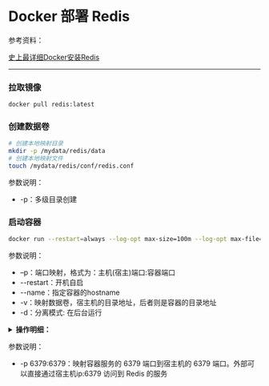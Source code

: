 # Docker 部署 Redis

参考资料：

[史上最详细Docker安装Redis](https://blog.csdn.net/weixin_45821811/article/details/116211724)

---

### 拉取镜像

```sh
docker pull redis:latest
```

### 创建数据卷

```sh
# 创建本地映射目录
mkdir -p /mydata/redis/data
# 创建本地映射文件
touch /mydata/redis/conf/redis.conf
```

参数说明：
- -p：多级目录创建


### 启动容器

```sh
docker run --restart=always --log-opt max-size=100m --log-opt max-file=2 -p 6379:6379 --name lcloud-redis -v /home/zonglin/redis/redis.conf:/etc/redis/redis.conf -v /home/zonglin/redis/data:/data -d redis:latest redis-server /etc/redis/redis.conf --appendonly yes
```

参数说明：
- –p：端口映射，格式为：主机(宿主)端口:容器端口
- --restart：开机自启
- --name：指定容器的hostname
- -v：映射数据卷，宿主机的目录地址，后者则是容器的目录地址
- -d：分离模式: 在后台运行



<details><summary><b>操作明细：</b></summary>

```sh
[root@localhost ~]# docker pull redis:latest # 最新版本的镜像
latest: Pulling from library/redis
Digest: sha256:db485f2e245b5b3329fdc7eff4eb00f913e09d8feb9ca720788059fdc2ed8339
Status: Image is up to date for redis:latest
docker.io/library/redis:latest
[root@localhost ~]# docker images # 查看本地镜像
REPOSITORY   TAG       IMAGE ID       CREATED         SIZE
redis        latest    7614ae9453d1   9 months ago    113MB
[root@localhost bin]# docker run -itd --name redis-test -p 6379:6379 redis # 运行容器
70463da02fbb2437c288aa2259760280b23a7c884d75509ee73535f3aa963732
[root@localhost bin]# docker ps # 查看运行容器
CONTAINER ID   IMAGE     COMMAND                  CREATED          STATUS          PORTS                                       NAMES
70463da02fbb   redis     "docker-entrypoint.s…"   12 seconds ago   Up 11 seconds   0.0.0.0:6379->6379/tcp, :::6379->6379/tcp   redis-test
[root@localhost bin]# docker exec -it redis-test /bin/bash # 连接测试使用 redis 服务
root@70463da02fbb:/data# redis-cli # 连接 redis 客户端
127.0.0.1:6379> ping
PONG
127.0.0.1:6379> set test 1
OK
127.0.0.1:6379> get test
"1"
127.0.0.1:6379> 
```
</details>

参数说明：

* -p 6379:6379：映射容器服务的 6379 端口到宿主机的 6379 端口。外部可以直接通过宿主机ip:6379 访问到 Redis 的服务
